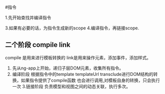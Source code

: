 #指令

1.先开始查找并编译指令

3.如果有必要的话，为指令生成新的scope
4.编译指令，再链接scope.
## 二个阶段 compile link
compile 是用来进行模板转换的
link是用来操作元素，添加事件，添加样式。
1. 先从ng-app上开始，递归子层DOM元素，收集所有指令。
2. 编译阶段 根据指令中的template templateUrl
transclude进行DOM结构的转换，如果指令提供了compile函数
也会进行调用,对模板自身的转换，只会执行一次
3.链接阶段 负责模型和视图之间的动态关联，执行多次。

